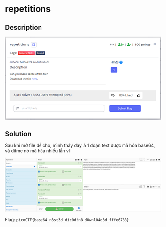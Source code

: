 # **repetitions**

## **Description**

![description](/2023/picoctf2023/general_skills/repetitions/images/description.png)

## **Solution**

Sau khi mở file đề cho, mình thấy đây là 1 đoạn text được mã hóa base64, và ditme nó mã hóa nhiều lần vl

![solution](/2023/picoctf2023/general_skills/repetitions/images/getFlag.png)

Flag: `picoCTF{base64_n3st3d_dic0d!n8_d0wnl04d3d_fffe6738}`